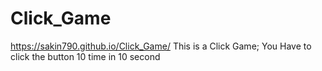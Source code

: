 # Click_Game
https://sakin790.github.io/Click_Game/
This is a Click Game; You Have to click the button 10 time in 10 second
